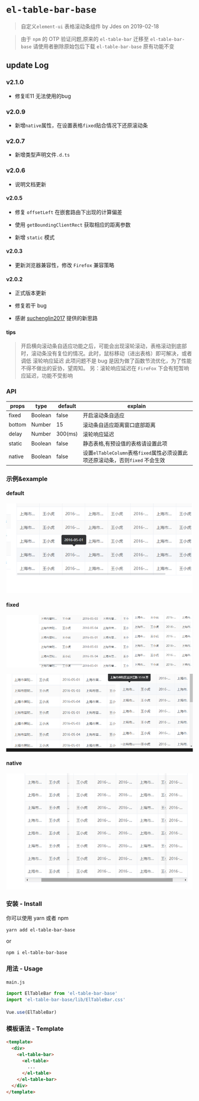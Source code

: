 # `el-table-bar-base`

> 自定义`element-ui` 表格滚动条组件 by Jdes on 2019-02-18

> 由于 `npm` 的 OTP 验证问题,原来的 `el-table-bar` 迁移至 `el-table-bar-base` 请使用者删除原始包后下载 `el-table-bar-base` 原有功能不变

## update Log

### v2.1.0

- 修复IE11 无法使用的bug

### v2.0.9

- 新增`native`属性，在设置表格`fixed`贴合情况下还原滚动条

### v2.0.7

- 新增类型声明文件`.d.ts`

### v2.0.6

- 说明文档更新

#### v2.0.5

- 修复 `offsetLeft` 在嵌套路由下出现的计算偏差

- 使用 `getBoundingClientRect` 获取相应的距离参数

- 新增 `static` 模式

#### v2.0.3

- 更新浏览器兼容性，修改 `Firefox` 兼容策略

#### v2.0.2

- 正式版本更新

- 修复若干 bug

- 感谢 [suchenglin2017](https://github.com/suchenglin2017) 提供的新思路

#### tips

> 开启横向滚动条自适应功能之后，可能会出现滚轮滚动，表格滚动到底部时，滚动条没有复位的情况。此时，鼠标移动（进出表格）即可解决，或者调低 滚轮响应延迟
> 此项问题不是 bug 是因为做了函数节流优化，为了性能不得不做出的妥协，望周知。
> 另：滚轮响应延迟在 `FireFox` 下会有短暂响应延迟，功能不受影响

### API

| props  | type    | default | explain                                                                        |
| ------ | ------- | ------- | ------------------------------------------------------------------------------ |
| fixed  | Boolean | false   | 开启滚动条自适应                                                               |
| bottom | Number  | 15      | 滚动条自适应距离窗口底部距离                                                   |
| delay  | Number  | 300(ms) | 滚轮响应延迟                                                                   |
| static | Boolean | false   | 静态表格,有预设值的表格请设置此项                                              |
| native | Boolean | false   | 设置`elTableColumn`表格`fixed`属性必须设置此项还原滚动条，否则`fixed` 不会生效 |

### 示例&example

#### default

![image](examples/images/default.png)

#### fixed

![image](examples/images/fixed.png)

![image](examples/images/fixed2.png)

#### native

![image](examples/images/native.png)

### 安装 - Install

你可以使用 yarn 或者 npm

```shell
yarn add el-table-bar-base
```

or

```shell
npm i el-table-bar-base
```

### 用法 - Usage

`main.js`

```js
import ElTableBar from 'el-table-bar-base'
import 'el-table-bar-base/lib/ElTableBar.css'

Vue.use(ElTableBar)
```

### 模板语法 - Template

```html
<template>
  <div>
    <el-table-bar>
      <el-table>
        ...
      </el-table>
    </el-table-bar>
  </div>
</template>
```
